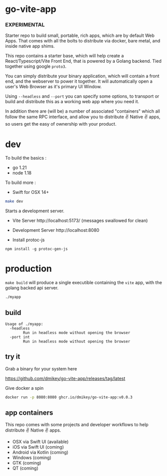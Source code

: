 # go-vite-app
### EXPERIMENTAL
Starter repo to build small, portable, rich apps, which are by default Web Apps. That comes with all the bolts to distribute via docker, bare metal, and inside native app shims.

This repo contains a starter base, which will help create a React/Typescript/Vite Front End, that is powered by a Golang backend. Tied together using google `proto3`. 

You can simply distribute your binary application, which will contain a front end, and the webserver to power it together. It will automatically open a user's Web Browser as it's primary UI Window.

Using `--headless` and `--port` you can specify some options, to transport or build and distribute this as a working web app where you need it.

In addition there are (will be) a number of associated "containers" which all follow the same RPC interface, and allow you to distribute ✌ Native ✌ apps, so users get the easy of ownership with your product.

# dev

To build the basics : 

* go 1.21
* node 1.18

To build more : 

* Swift for OSX 14+

```bash
make dev
```

Starts a development server.

* Vite Server http://localhost:5173/ (messages swallowed for clean)
* Development Server http://localhost:8080


* Install protoc-js 
```
npm install -g protoc-gen-js
```

# production

`make build` will produce a single executible containing the `vite` app, with the golang backed api server.

```bash
./myapp
```

## build

```
Usage of ./myapp:
  -headless
        Run in headless mode without opening the browser
  -port int
        Run in headless mode without opening the browser
```
## try it

Grab a binary for your system here

https://github.com/dmikey/go-vite-app/releases/tag/latest

Give docker a spin 

```bash
docker run -p 8080:8080 ghcr.io/dmikey/go-vite-app:v0.0.3
```

## app containers

This repo comes with some projects and developer workflows to help distribute ✌ Native ✌ apps. 

* OSX via Swift UI (available)
* iOS via Swift UI (coming)
* Android via Kotlin (coming)
* Windows (coming)
* GTK (coming)
* QT (coming)